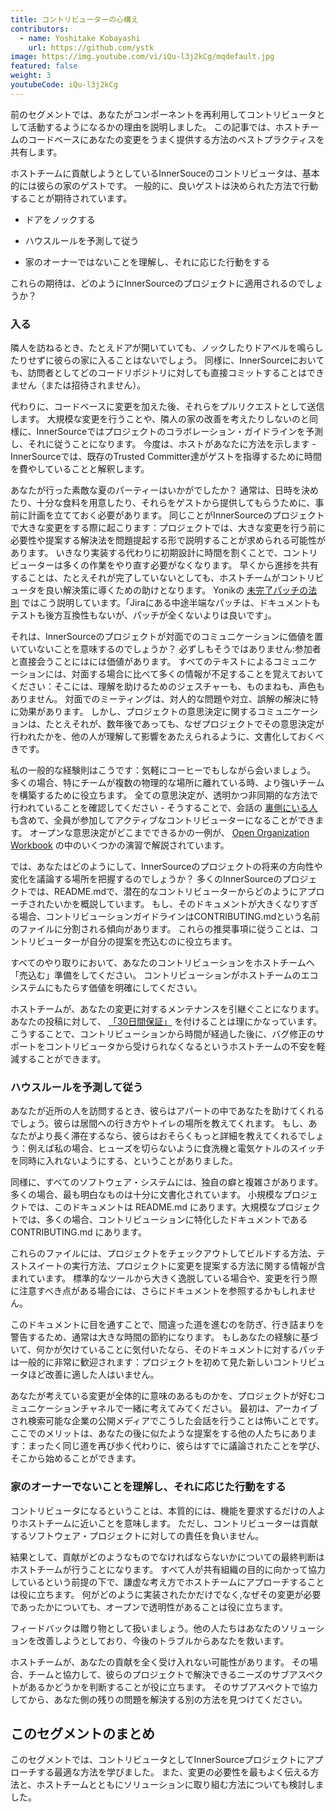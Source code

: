 ```yaml
---
title: コントリビューターの心構え
contributors:
  - name: Yoshitake Kobayashi
    url: https://github.com/ystk
image: https://img.youtube.com/vi/iQu-l3j2kCg/mqdefault.jpg
featured: false
weight: 3
youtubeCode: iQu-l3j2kCg
---
```

<div class="paragraph">
<p>前のセグメントでは、あなたがコンポーネントを再利用してコントリビュータとして活動するようになるかの理由を説明しました。
この記事では、ホストチームのコードベースにあなたの変更をうまく提供する方法のベストプラクティスを共有します。</p>
</div>
<div class="paragraph">
<p>ホストチームに貢献しようとしているInnerSouceのコントリビュータは、基本的には彼らの家のゲストです。
一般的に、良いゲストは決められた方法で行動することが期待されています。</p>
</div>
<div class="ulist">
<ul>
<li>
<p>ドアをノックする</p>
</li>
<li>
<p>ハウスルールを予測して従う</p>
</li>
<li>
<p>家のオーナーではないことを理解し、それに応じた行動をする</p>
</li>
</ul>
</div>
<div class="paragraph">
<p>これらの期待は、どのようにInnerSourceのプロジェクトに適用されるのでしょうか？</p>
</div>
<div class="sect2">
<h3 id="_入る">入る</h3>
<div class="paragraph">
<p>隣人を訪ねるとき、たとえドアが開いていても、ノックしたりドアベルを鳴らしたりせずに彼らの家に入ることはないでしょう。
同様に、InnerSourceにおいても、訪問者としてどのコードリポジトリに対しても直接コミットすることはできません（または招待されません）。</p>
</div>
<div class="paragraph">
<p>代わりに、コードベースに変更を加えた後、それらをプルリクエストとして送信します。
大規模な変更を行うことや、隣人の家の改善を考えたりしないのと同様に、InnerSourceではプロジェクトのコラボレーション・ガイドラインを予測し、それに従うことになります。
今度は、ホストがあなたに方法を示します - InnerSourceでは、既存のTrusted Committer達がゲストを指導するために時間を費やしていることと解釈します。</p>
</div>
<div class="paragraph">
<p>あなたが行った素敵な夏のパーティーはいかがでしたか？
通常は、日時を決めたり、十分な食料を用意したり、それらをゲストから提供してもらうために、事前に計画を立てておく必要があります。
同じことがInnerSourceのプロジェクトで大きな変更をする際に起こります：プロジェクトでは、大きな変更を行う前に必要性や提案する解決法を問題提起する形で説明することが求められる可能性があります。
いきなり実装する代わりに初期設計に時間を割くことで、コントリビューターは多くの作業をやり直す必要がなくなります。
早くから進捗を共有することは、たとえそれが完了していないとしても、ホストチームがコントリビュータを良い解決策に導くための助けとなります。
Yonikの <a href="https://cwiki.apache.org/confluence/display/solr/HowToContribute">未完了パッチの法則</a> ではこう説明しています。「Jiraにある中途半端なパッチは、ドキュメントもテストも後方互換性もないが、パッチが全くないよりは良いです」。</p>
</div>
<div class="paragraph">
<p>それは、InnerSourceのプロジェクトが対面でのコミュニケーションに価値を置いていないことを意味するのでしょうか？
必ずしもそうではありません:参加者と直接会うことにはには価値があります。
すべてのテキストによるコミュニケーションには、対面する場合に比べて多くの情報が不足することを覚えておいてください：そこには、理解を助けるためのジェスチャーも、ものまねも、声色もありません。
対面でのミーティングは、対人的な問題や対立、誤解の解決に特に効果があります。
しかし、プロジェクトの意思決定に関するコミュニケーションは、たとえそれが、数年後であっても、なぜプロジェクトでその意思決定が行われたかを、他の人が理解して影響をあたえられるように、文書化しておくべきです。</p>
</div>
<div class="paragraph">
<p>私の一般的な経験則はこうです：気軽にコーヒーでもしながら会いましょう。
多くの場合、特にチームが複数の物理的な場所に離れている時、より強いチームを構築するために役立ちます。
全ての意思決定が、透明かつ非同期的な方法で行われていることを確認してください - そうすることで、会話の <a href="https://en.wikipedia.org/wiki/Lurker">裏側にいる人</a> も含めて、全員が参加してアクティブなコントリビューターになることができます。
オープンな意思決定がどこまでできるかの一例が、 <a href="https://opensource.com/open-organization/resources/workbook">Open Organization Workbook</a> の中のいくつかの演習で解説されています。</p>
</div>
<div class="paragraph">
<p>では、あなたはどのようにして、InnerSourceのプロジェクトの将来の方向性や変化を議論する場所を把握するのでしょうか？
多くのInnerSourceのプロジェクトでは、README.mdで、潜在的なコントリビューターからどのようにアプローチされたいかを概説しています。
もし、そのドキュメントが大きくなりすぎる場合、コントリビューションガイドラインはCONTRIBUTING.mdという名前のファイルに分割される傾向があります。
これらの推奨事項に従うことは、コントリビューターが自分の提案を売込むのに役立ちます。</p>
</div>
<div class="paragraph">
<p>すべてのやり取りにおいて、あなたのコントリビューションをホストチームへ「売込む」準備をしてください。
コントリビューションがホストチームのエコシステムにもたらす価値を明確にしてください。</p>
</div>
<div class="paragraph">
<p>ホストチームが、あなたの変更に対するメンテナンスを引継ぐことになります。
あなたの投稿に対して、 <a href="https://github.com/InnerSourceCommons/InnerSourcePatterns/blob/master/30-day-warranty.md">「30日間保証」</a> を付けることは理にかなっています。
こうすることで、コントリビューションから時間が経過した後に、バグ修正のサポートをコントリビュータから受けられなくなるというホストチームの不安を軽減することができます。</p>
</div>
</div>
<div class="sect2">
<h3 id="_ハウスルールを予測して従う">ハウスルールを予測して従う</h3>
<div class="paragraph">
<p>あなたが近所の人を訪問するとき、彼らはアパートの中であなたを助けてくれるでしょう。彼らは居間への行き方やトイレの場所を教えてくれます。
もし、あなたがより長く滞在するなら、彼らはおそらくもっと詳細を教えてくれるでしょう：例えば私の場合、ヒューズを切らないように食洗機と電気ケトルのスイッチを同時に入れないようにする、ということがありました。</p>
</div>
<div class="paragraph">
<p>同様に、すべてのソフトウェア・システムには、独自の癖と複雑さがあります。
多くの場合、最も明白なものは十分に文書化されています。
小規模なプロジェクトでは、このドキュメントは README.md にあります。大規模なプロジェクトでは、多くの場合、コントリビューションに特化したドキュメントである CONTRIBUTING.md にあります。</p>
</div>
<div class="paragraph">
<p>これらのファイルには、プロジェクトをチェックアウトしてビルドする方法、テストスイートの実行方法、プロジェクトに変更を提案する方法に関する情報が含まれています。
標準的なツールから大きく逸脱している場合や、変更を行う際に注意すべき点がある場合には、さらにドキュメントを参照するかもしれません。</p>
</div>
<div class="paragraph">
<p>このドキュメントに目を通すことで、間違った道を進むのを防ぎ、行き詰まりを警告するため、通常は大きな時間の節約になります。
もしあなたの経験に基づいて、何かが欠けていることに気付いたなら、そのドキュメントに対するパッチは一般的に非常に歓迎されます：プロジェクトを初めて見た新しいコントリビュータほど改善に適した人はいません。</p>
</div>
<div class="paragraph">
<p>あなたが考えている変更が全体的に意味のあるものかを、プロジェクトが好むコミュニケーションチャネルで一緒に考えてみてください。
最初は、アーカイブされ検索可能な企業の公開メディアでこうした会話を行うことは怖いことです。
ここでのメリットは、あなたの後に似たような提案をする他の人たちにあります：まったく同じ道を再び歩く代わりに、彼らはすでに議論されたことを学び、そこから始めることができます。</p>
</div>
</div>
<div class="sect2">
<h3 id="_家のオーナーでないことを理解しそれに応じた行動をする">家のオーナーでないことを理解し、それに応じた行動をする</h3>
<div class="paragraph">
<p>コントリビュータになるということは、本質的には、機能を要求するだけの人よりホストチームに近いことを意味します。
ただし、コントリビューターは貢献するソフトウェア・プロジェクトに対しての責任を負いません。</p>
</div>
<div class="paragraph">
<p>結果として、貢献がどのようなものでなければならないかについての最終判断はホストチームが行うことになります。
すべて人が共有組織の目的に向かって協力しているという前提の下で、謙虚な考え方でホストチームにアプローチすることは役に立ちます。
何がどのように実装されたかだけでなく,なぜその変更が必要であったかについても、オープンで透明性があることは役に立ちます。</p>
</div>
<div class="paragraph">
<p>フィードバックは贈り物として扱いましょう。他の人たちはあなたのソリューションを改善しようとしており、今後のトラブルからあなたを救います。</p>
</div>
<div class="paragraph">
<p>ホストチームが、あなたの貢献を全く受け入れない可能性があります。
その場合、チームと協力して、彼らのプロジェクトで解決できるニーズのサブアスペクトがあるかどうかを判断することが役に立ちます。
そのサブアスペクトで協力してから、あなた側の残りの問題を解決する別の方法を見つけてください。</p>
</div>
</div>
<div class="sect1">
<h2 id="_このセグメントのまとめ">このセグメントのまとめ</h2>
<div class="sectionbody">
<div class="paragraph">
<p>このセグメントでは、コントリビュータとしてInnerSourceプロジェクトにアプローチする最適な方法を学びました。
また、変更の必要性を最もよく伝える方法と、ホストチームとともにソリューションに取り組む方法についても検討しました。</p>
</div>
</div>
</div>
<!--- This file autogenerated from https://github.com/InnerSourceCommons/InnerSourceLearningPath/blob/master/scripts/generate_learning_path_markdown.js -->